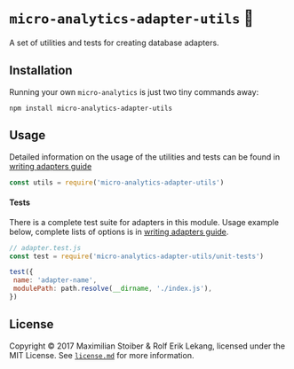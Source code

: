 # `micro-analytics-adapter-utils` 🔧

A set of utilities and tests for creating database adapters.

## Installation

Running your own `micro-analytics` is just two tiny commands away:

```
npm install micro-analytics-adapter-utils
```

## Usage

Detailed information on the usage of the utilities and tests can be found in [writing adapters guide][]

```js
const utils = require('micro-analytics-adapter-utils')
```

#### Tests

There is a complete test suite for adapters in this module. Usage example below, complete lists
of options is in [writing adapters guide][].

```js
// adapter.test.js
const test = require('micro-analytics-adapter-utils/unit-tests')

test({
 name: 'adapter-name',
 modulePath: path.resolve(__dirname, './index.js'),
})
```

## License

Copyright ©️ 2017 Maximilian Stoiber & Rolf Erik Lekang, licensed under the MIT License. See [`license.md`](./license.md) for more information.

[writing adapters guide]: https://github.com/micro-analytics/micro-analytics-cli/blob/master/docs/writing-adapters.md
